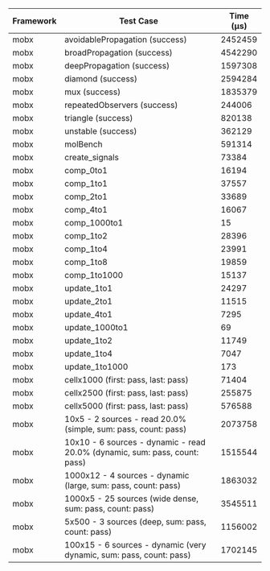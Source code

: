 | Framework | Test Case | Time (μs) |
| --- | --- | --- |
| mobx | avoidablePropagation (success) | 2452459 |
| mobx | broadPropagation (success) | 4542290 |
| mobx | deepPropagation (success) | 1597308 |
| mobx | diamond (success) | 2594284 |
| mobx | mux (success) | 1835379 |
| mobx | repeatedObservers (success) | 244006 |
| mobx | triangle (success) | 820138 |
| mobx | unstable (success) | 362129 |
| mobx | molBench | 591314 |
| mobx | create_signals | 73384 |
| mobx | comp_0to1 | 16194 |
| mobx | comp_1to1 | 37557 |
| mobx | comp_2to1 | 33689 |
| mobx | comp_4to1 | 16067 |
| mobx | comp_1000to1 | 15 |
| mobx | comp_1to2 | 28396 |
| mobx | comp_1to4 | 23991 |
| mobx | comp_1to8 | 19859 |
| mobx | comp_1to1000 | 15137 |
| mobx | update_1to1 | 24297 |
| mobx | update_2to1 | 11515 |
| mobx | update_4to1 | 7295 |
| mobx | update_1000to1 | 69 |
| mobx | update_1to2 | 11749 |
| mobx | update_1to4 | 7047 |
| mobx | update_1to1000 | 173 |
| mobx | cellx1000 (first: pass, last: pass) | 71404 |
| mobx | cellx2500 (first: pass, last: pass) | 255875 |
| mobx | cellx5000 (first: pass, last: pass) | 576588 |
| mobx | 10x5 - 2 sources - read 20.0% (simple, sum: pass, count: pass) | 2073758 |
| mobx | 10x10 - 6 sources - dynamic - read 20.0% (dynamic, sum: pass, count: pass) | 1515544 |
| mobx | 1000x12 - 4 sources - dynamic (large, sum: pass, count: pass) | 1863032 |
| mobx | 1000x5 - 25 sources (wide dense, sum: pass, count: pass) | 3545511 |
| mobx | 5x500 - 3 sources (deep, sum: pass, count: pass) | 1156002 |
| mobx | 100x15 - 6 sources - dynamic (very dynamic, sum: pass, count: pass) | 1702145 |
